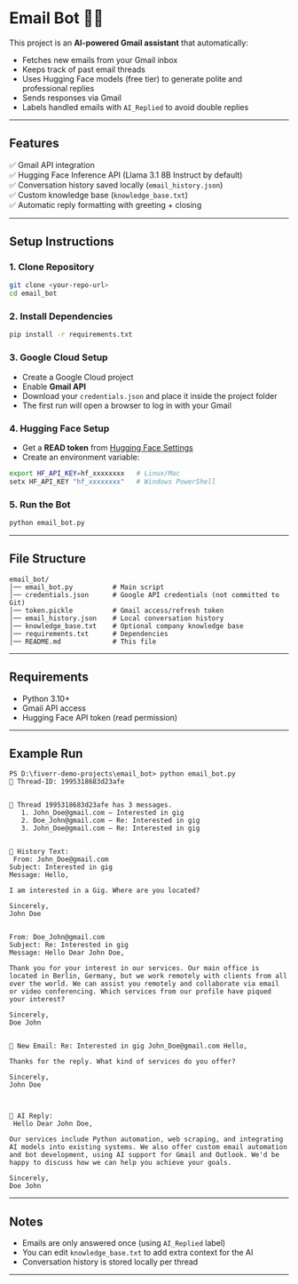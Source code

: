 # Email Bot 🤖📨

This project is an **AI-powered Gmail assistant** that automatically:
- Fetches new emails from your Gmail inbox
- Keeps track of past email threads
- Uses Hugging Face models (free tier) to generate polite and professional replies
- Sends responses via Gmail
- Labels handled emails with `AI_Replied` to avoid double replies

---

## Features
✅ Gmail API integration  
✅ Hugging Face Inference API (Llama 3.1 8B Instruct by default)  
✅ Conversation history saved locally (`email_history.json`)  
✅ Custom knowledge base (`knowledge_base.txt`)  
✅ Automatic reply formatting with greeting + closing  

---

## Setup Instructions

### 1. Clone Repository
```bash
git clone <your-repo-url>
cd email_bot
```

### 2. Install Dependencies
```bash
pip install -r requirements.txt
```

### 3. Google Cloud Setup
- Create a Google Cloud project
- Enable **Gmail API**
- Download your `credentials.json` and place it inside the project folder
- The first run will open a browser to log in with your Gmail

### 4. Hugging Face Setup
- Get a **READ token** from [Hugging Face Settings](https://huggingface.co/settings/tokens)
- Create an environment variable:
```bash
export HF_API_KEY=hf_xxxxxxxx   # Linux/Mac
setx HF_API_KEY "hf_xxxxxxxx"   # Windows PowerShell
```

### 5. Run the Bot
```bash
python email_bot.py
```

---

## File Structure
```
email_bot/
│── email_bot.py          # Main script
│── credentials.json      # Google API credentials (not committed to Git)
│── token.pickle          # Gmail access/refresh token
│── email_history.json    # Local conversation history
│── knowledge_base.txt    # Optional company knowledge base
│── requirements.txt      # Dependencies
│── README.md             # This file
```

---

## Requirements
- Python 3.10+
- Gmail API access
- Hugging Face API token (read permission)

---

## Example Run
```
PS D:\fiverr-demo-projects\email_bot> python email_bot.py
🧵 Thread-ID: 1995318683d23afe


📨 Thread 1995318683d23afe has 3 messages.
   1. John_Doe@gmail.com – Interested in gig
   2. Doe_John@gmail.com – Re: Interested in gig
   3. John_Doe@gmail.com – Re: Interested in gig


🤖 History Text:
 From: John_Doe@gmail.com
Subject: Interested in gig
Message: Hello,

I am interested in a Gig. Where are you located?

Sincerely,
John Doe


From: Doe_John@gmail.com
Subject: Re: Interested in gig
Message: Hello Dear John Doe,

Thank you for your interest in our services. Our main office is located in Berlin, Germany, but we work remotely with clients from all over the world. We can assist you remotely and collaborate via email or video conferencing. Which services from our profile have piqued your interest?

Sincerely,
Doe John


📩 New Email: Re: Interested in gig John_Doe@gmail.com Hello,

Thanks for the reply. What kind of services do you offer?

Sincerely,
John Doe



🤖 AI Reply:
 Hello Dear John Doe,

Our services include Python automation, web scraping, and integrating AI models into existing systems. We also offer custom email automation and bot development, using AI support for Gmail and Outlook. We'd be happy to discuss how we can help you achieve your goals.

Sincerely,
Doe John
```

---

## Notes
- Emails are only answered once (using `AI_Replied` label)  
- You can edit `knowledge_base.txt` to add extra context for the AI  
- Conversation history is stored locally per thread  

---
